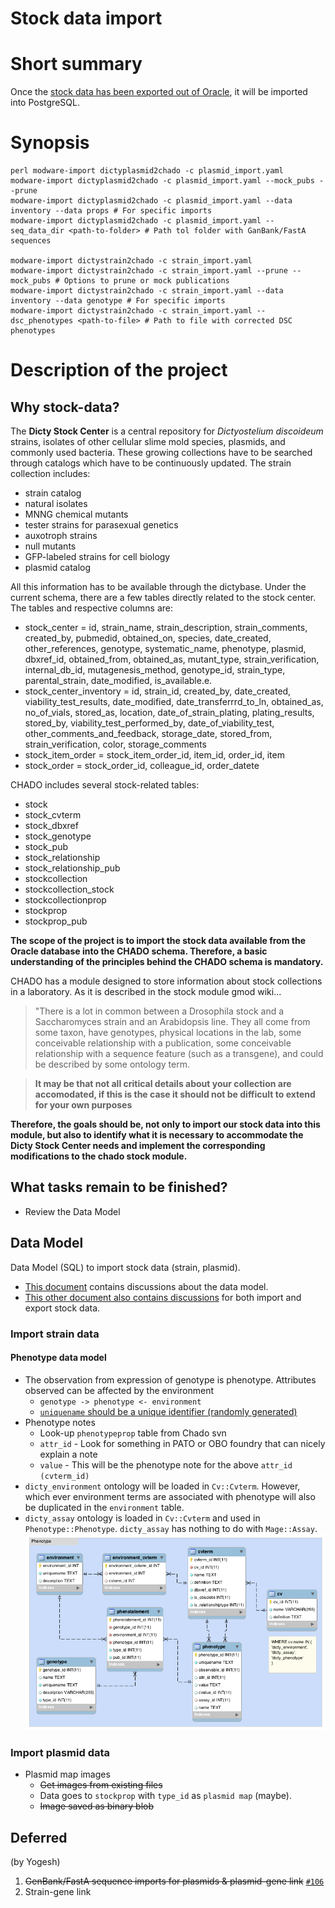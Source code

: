 Stock data import
=========

# Short summary
Once the [stock data has been exported out of Oracle](https://github.com/dictyBase/Migration-Docs/blob/master/Stock-Export.md), it will be imported into PostgreSQL.


# Synopsis

```
perl modware-import dictyplasmid2chado -c plasmid_import.yaml 
modware-import dictyplasmid2chado -c plasmid_import.yaml --mock_pubs --prune 
modware-import dictyplasmid2chado -c plasmid_import.yaml --data inventory --data props # For specific imports 
modware-import dictyplasmid2chado -c plasmid_import.yaml --seq_data_dir <path-to-folder> # Path tol folder with GanBank/FastA sequences

modware-import dictystrain2chado -c strain_import.yaml 
modware-import dictystrain2chado -c strain_import.yaml --prune --mock_pubs # Options to prune or mock publications 
modware-import dictystrain2chado -c strain_import.yaml --data inventory --data genotype # For specific imports 
modware-import dictystrain2chado -c strain_import.yaml --dsc_phenotypes <path-to-file> # Path to file with corrected DSC phenotypes 
```

# Description of the project

## Why stock-data?
The **Dicty Stock Center** is a central repository for _Dictyostelium discoideum_ strains, isolates of other cellular slime mold species, plasmids, and commonly used bacteria. These growing collections have to be searched through catalogs which have to be continuously updated. The strain collection includes:
- strain catalog
- natural isolates
- MNNG chemical mutants
- tester strains for parasexual genetics
- auxotroph strains
- null mutants
- GFP-labeled strains for cell biology
- plasmid catalog

All this information has to be available through the dictybase. Under the current schema, there are a few tables directly related to the stock center. The tables and respective columns are:

- stock_center = id, strain_name, strain_description, strain_comments, created_by, pubmedid, obtained_on, species, date_created, other_references, genotype, systematic_name, phenotype, plasmid, dbxref_id, obtained_from, obtained_as, mutant_type, strain_verification, internal_db_id, mutagenesis_method, genotype_id, strain_type, parental_strain, date_modified, is_available.e.
- stock_center_inventory = id, strain_id, created_by, date_created, viability_test_results, date_modified, date_transferrrd_to_ln, obtained_as, no_of_vials, stored_as, location, date_of_strain_plating, plating_results, stored_by, viability_test_performed_by, date_of_viability_test, other_comments_and_feedback, storage_date, stored_from, strain_verification, color, storage_comments
- stock_item_order = stock_item_order_id, item_id, order_id, item
- stock_order = stock_order_id, colleague_id, order_datete


CHADO includes several stock-related tables:

- stock
- stock_cvterm
- stock_dbxref
- stock_genotype
- stock_pub
- stock_relationship
- stock_relationship_pub
- stockcollection
- stockcollection_stock
- stockcollectionprop
- stockprop
- stockprop_pub

**The scope of the project is to import the stock data available from the Oracle database into the CHADO schema. Therefore, a basic understanding of the principles behind the CHADO schema is mandatory.**

CHADO has a module designed to store information about stock collections in a laboratory. As it is described in the stock module gmod wiki...

> "There is a lot in common between a Drosophila stock and a Saccharomyces strain and an Arabidopsis line. They all come from some taxon, have genotypes, physical locations in the lab, some conceivable relationship with a publication, some conceivable relationship with a sequence feature (such as a transgene), and could be described by some ontology term. 

> **It may be that not all critical details about your collection are accomodated, if this is the case it should not be difficult to extend for your own purposes**

**Therefore, the goals should be, not only to import our stock data into this module, but also to identify what it is necessary to accommodate the Dicty Stock Center needs and implement the corresponding modifications to the chado stock module.**


## What tasks remain to be finished?

* Review the Data Model


## Data Model
Data Model (SQL) to import stock data (strain, plasmid). 

* [This document](https://github.com/dictyBase/Migration-Docs/blob/master/stock-data-migration/import.md) contains discussions about the data model. 
* [This other document also contains discussions](https://github.com/dictyBase/Migration-Docs/blob/master/stock-data-migration/discussions.md#stock-data-import-discussions) for both import and export stock data.


### Import strain data

####  Phenotype data model
   * The observation from expression of genotype is phenotype. Attributes observed can be affected by the environment
      * `genotype -> phenotype <- environment`
	  * [`uniquename` should be a unique identifier (randomly generated)](https://github.com/dictyBase/Modware-Loader/issues/80)
   * Phenotype notes 
      * Look-up `phenotypeprop` table from Chado svn
      * `attr_id` - Look for something in PATO or OBO foundry that can nicely explain a note
	  * `value` - This will be the phenotype note for the above `attr_id (cvterm_id)`
   * `dicty_environment` ontology will be loaded in `Cv::Cvterm`. However, which ever environment terms are associated with phenotype will also be duplicated in the `environment` table.
   * `dicty_assay` ontology is loaded in `Cv::Cvterm` and used in `Phenotype::Phenotype`. `dicty_assay` has nothing to do with `Mage::Assay`.  
   ![Dicty Phenotype Data Model](stock-data-migration/images/dicty_phenotype.png)

### Import plasmid data

* Plasmid map images
   * ~~Get images from existing files~~
   * Data goes to `stockprop` with `type_id` as `plasmid map` (maybe).
   * ~~Image saved as binary blob~~
   

## Deferred 
(by Yogesh)

1. ~~GenBank/FastA sequence imports for plasmids & plasmid-gene link~~ [`#106`](https://github.com/dictyBase/Modware-Loader/pull/106)
2. Strain-gene link